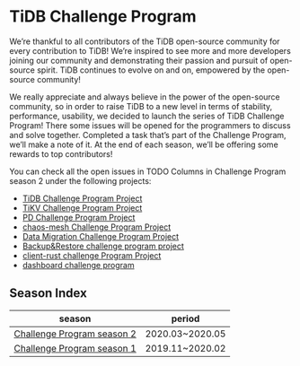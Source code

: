 # TiDB Challenge Program

We’re thankful to all contributors of the TiDB open-source community for every contribution to TiDB! We’re inspired to see more and more developers joining our community and demonstrating their passion and pursuit of open-source spirit. TiDB continues to evolve on and on, empowered by the open-source community!

We really appreciate and always believe in the power of the open-source community, so in order to raise TiDB to a new level in terms of stability, performance, usability, we decided to launch the series of TiDB Challenge Program! There some issues will be opened for the programmers to discuss and solve together. Completed a task that’s part of the Challenge Program, we’ll make a note of it. At the end of each season, we’ll be offering some rewards to top contributors!

You can check all the open issues in TODO Columns in Challenge Program season 2 under the following projects:

- [TiDB Challenge Program Project](https://github.com/pingcap/tidb/projects/26)
- [TiKV Challenge Program Project](https://github.com/tikv/tikv/projects/20)
- [PD Challenge Program Project](https://github.com/pingcap/pd/projects/2) 
- [chaos-mesh Challenge Program Project](https://github.com/pingcap/chaos-mesh/projects/14)
- [Data Migration Challenge Program Project](https://github.com/pingcap/dm/projects/1)
- [Backup&Restore challenge program project](https://github.com/pingcap/br/projects/1)
- [client-rust challenge Program Project](https://github.com/tikv/client-rust/projects/3) 
- [dashboard challenge program](https://github.com/pingcap-incubator/tidb-dashboard/projects/17)

## Season Index

| season                                                      | period          |
| ----------------------------------------------------------- | --------------- |
| [Challenge Program season 2](challenge-program-season-2.md) | 2020.03~2020.05 |
| [Challenge Program season 1](challenge-program-season-1.md) | 2019.11~2020.02 |
